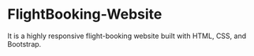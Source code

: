 # FlightBooking-Website
It is a highly responsive flight-booking website built with HTML, CSS, and Bootstrap.
